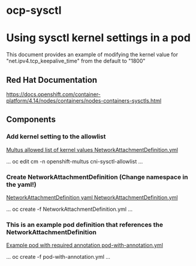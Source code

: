 # ocp-sysctl
# Using sysctl kernel settings in a pod
This document provides an example of modifying the kernel value for "net.ipv4.tcp_keepalive_time" from the default to "1800"

## Red Hat Documentation
https://docs.openshift.com/container-platform/4.14/nodes/containers/nodes-containers-sysctls.html

## Components

### Add kernel setting to the allowlist
[Multus allowed list of kernel values NetworkAttachmentDefinition.yml](cm-cni-sysctl-allowlist.yml)

...
oc edit cm -n openshift-multus cni-sysctl-allowlist 
...

### Create NetworkAttachmentDefinition (Change namespace in the yaml!)
[NetworkAttachmentDefinition yaml NetworkAttachmentDefinition.yml](NetworkAttachmentDefinition.yml)

...
oc create -f NetworkAttachmentDefinition.yml 
...

### This is an example pod definition that references the NetworkAttachmentDefinition
[Example pod with required annotation pod-with-annotation.yml](pod-with-annotation.yml)

...
oc create -f pod-with-annotation.yml
...

